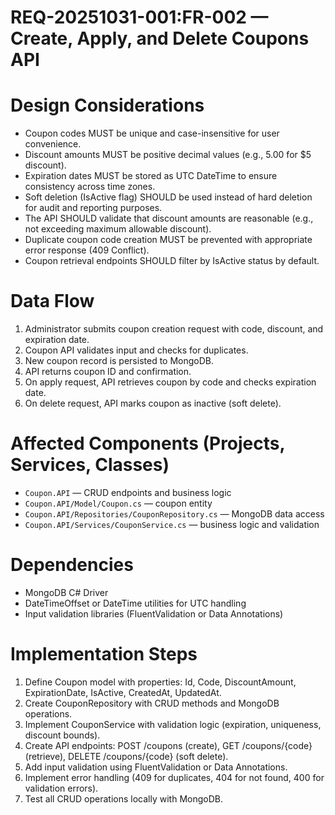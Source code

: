 # REQ-20251031-001:FR-002 — Create, Apply, and Delete Coupons API

# Design Considerations

- Coupon codes MUST be unique and case-insensitive for user convenience.
- Discount amounts MUST be positive decimal values (e.g., 5.00 for $5 discount).
- Expiration dates MUST be stored as UTC DateTime to ensure consistency across time zones.
- Soft deletion (IsActive flag) SHOULD be used instead of hard deletion for audit and reporting purposes.
- The API SHOULD validate that discount amounts are reasonable (e.g., not exceeding maximum allowable discount).
- Duplicate coupon code creation MUST be prevented with appropriate error response (409 Conflict).
- Coupon retrieval endpoints SHOULD filter by IsActive status by default.

# Data Flow

1. Administrator submits coupon creation request with code, discount, and expiration date.
2. Coupon API validates input and checks for duplicates.
3. New coupon record is persisted to MongoDB.
4. API returns coupon ID and confirmation.
5. On apply request, API retrieves coupon by code and checks expiration date.
6. On delete request, API marks coupon as inactive (soft delete).

# Affected Components (Projects, Services, Classes)

- `Coupon.API` — CRUD endpoints and business logic
- `Coupon.API/Model/Coupon.cs` — coupon entity
- `Coupon.API/Repositories/CouponRepository.cs` — MongoDB data access
- `Coupon.API/Services/CouponService.cs` — business logic and validation

# Dependencies

- MongoDB C# Driver
- DateTimeOffset or DateTime utilities for UTC handling
- Input validation libraries (FluentValidation or Data Annotations)

# Implementation Steps

1. Define Coupon model with properties: Id, Code, DiscountAmount, ExpirationDate, IsActive, CreatedAt, UpdatedAt.
2. Create CouponRepository with CRUD methods and MongoDB operations.
3. Implement CouponService with validation logic (expiration, uniqueness, discount bounds).
4. Create API endpoints: POST /coupons (create), GET /coupons/{code} (retrieve), DELETE /coupons/{code} (soft delete).
5. Add input validation using FluentValidation or Data Annotations.
6. Implement error handling (409 for duplicates, 404 for not found, 400 for validation errors).
7. Test all CRUD operations locally with MongoDB.
